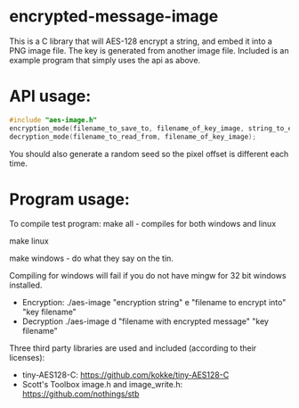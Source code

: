 # encrypted-message-image
This is a C library that will AES-128 encrypt a string, and embed it into a PNG image file. The key is generated from another image file.
Included is an example program that simply uses the api as above.

# API usage:
```C
#include "aes-image.h"
encryption_mode(filename_to_save_to, filename_of_key_image, string_to_encode (in uint8_t format preferably));
decryption_mode(filename_to_read_from, filename_of_key_image);
```
You should also generate a random seed so the pixel offset is different each time.

# Program usage:


To compile test program:
make all - compiles for both windows and linux

make linux

make windows - do what they say on the tin.

Compiling for windows will fail if you do not have mingw for 32 bit windows installed.

* Encryption: ./aes-image "encryption string" e "filename to encrypt into" "key filename"
* Decryption ./aes-image d "filename with encrypted message" "key filename"

Three third party libraries are used and included (according to their licenses):

* tiny-AES128-C: https://github.com/kokke/tiny-AES128-C
* Scott's Toolbox image.h and image_write.h: https://github.com/nothings/stb
